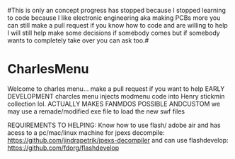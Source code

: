 #This is only an concept progress has stopped because I stopped learning to code because I like electronic engineering aka making PCBs more you can still make a pull request if you know how to code and are willing to help I will still help make some decisions if somebody comes but if somebody wants to completely take over you can ask too.#

# CharlesMenu
Welcome to charles menu... make a  pull request if you want to  help EARLY DEVELOPMENT
charcles menu  injects modmenu  code into Henry stickmin collection lol.  ACTUALLY  MAKES FANMDOS POSSIBLE ANDCUSTOM we may use a remade/modified  exe file  to  load the  new  swf files 

REQUIREMENTS TO HELPING:  Know how to use flash/  adobe air and has acess to a pc/mac/linux machine for  jpexs decompile: https://github.com/jindrapetrik/jpexs-decompiler and   can  use flashdevelop: https://github.com/fdorg/flashdevelop


